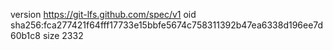 version https://git-lfs.github.com/spec/v1
oid sha256:fca277421f64fff17733e15bbfe5674c758311392b47ea6338d196ee7d60b1c8
size 2332
